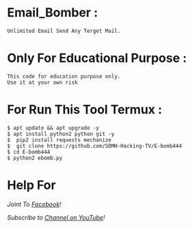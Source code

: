 # Email_Bomber :
```
Unlimited Email Send Any Terget Mail.
```
# Only For Educational Purpose :
```
This code for education purpose only.
Use it at your own risk
```

# For Run This Tool Termux :
```
$ apt update && apt upgrade -y
$ apt install python2 python git -y 
$  pip2 install requests mechanize
$  git clone https://github.com/SDMH-Hacking-TV/E-bomb444
$ cd E-bomb444
$ python2 ebomb.py
```


# Help For


*Joint To [ Facebook](https://web.facebook.com/groups/termux.help.bd)!*


*Subscribe to [ Channel on YouTube](https://www.youtube.com/channel/UCWMSK5cTU1dNBt8LKcZdsCw)!*


